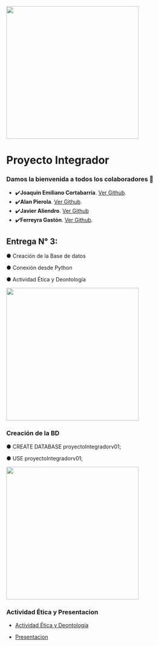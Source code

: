 <img src="https://github.com/gastonloco/Conexion_Bd_Python/blob/main/imagenes/logo2.png" align="center" height="350">

# Proyecto Integrador

### Damos la bienvenida a todos los colaboradores 💙

- ✔️**Joaquin Emiliano Cortabarría**.  [Ver Github](https://github.com/joacorta).
- ✔️**Alan Pierola**.  [Ver Github](https://github.com/alancodigo).
- ✔️**Javier Aliendro**.  [Ver Github](https://github.com/CACHITO-13)
- ✔️**Ferreyra Gastón**.  [Ver Github](https://github.com/gastonloco).


## Entrega N° 3:
● Creación de la Base de datos

● Conexión desde Python

● Actividad Ética y Deontología

<img src="https://github.com/gastonloco/Conexion_Bd_Python/blob/main/imagenes/vs_1.png" align="center" height="350">

### Creación de la BD

● CREATE DATABASE proyectoIntegradorv01;

● USE proyectoIntegradorv01;

<img src="https://github.com/gastonloco/Conexion_Bd_Python/blob/main/imagenes/bd_1.png" align="center" height="350">


### Actividad Ética y Presentacion


<!-- YT:START -->
- [Actividad Ética y Deontología][pdf1]

- [Presentacion][pdf2]
<!-- YT:END -->


[pdf1]: https://github.com/gastonloco/Conexion_Bd_Python/blob/main/Document/Actividad%20E%20y%20D.pdf
[pdf2]: https://github.com/gastonloco/Conexion_Bd_Python/blob/main/Document/Conexion%20Bd%20a%20Python.pdf